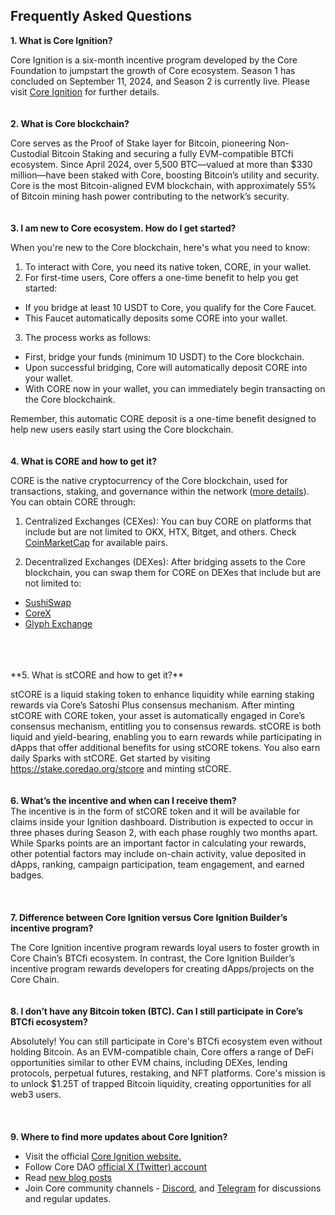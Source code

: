 ## Frequently Asked Questions ## 

**1. What is Core Ignition?**  
  
Core Ignition is a six-month incentive program developed by the Core Foundation to jumpstart the growth of Core ecosystem. Season 1 has concluded on September 11, 2024, and Season 2 is currently live. Please visit [Core Ignition](https://ignition.coredao.org) for further details.
<br/>
<br/>
<br/>
**2. What is Core blockchain?**  
  
Core serves as the Proof of Stake layer for Bitcoin, pioneering Non-Custodial Bitcoin Staking and securing a fully EVM-compatible BTCfi ecosystem. Since April 2024, over 5,500 BTC—valued at more than $330 million—have been staked with Core, boosting Bitcoin’s utility and security. Core is the most Bitcoin-aligned EVM blockchain, with approximately 55% of Bitcoin mining hash power contributing to the network’s security.
<br/>
<br/>
<br/>
**3. I am new to Core ecosystem. How do I get started?** 

When you're new to the Core blockchain, here's what you need to know:
1. To interact with Core, you need its native token, CORE, in your wallet.
2. For first-time users, Core offers a one-time benefit to help you get started:
* If you bridge at least 10 USDT to Core, you qualify for the Core Faucet.
* This Faucet automatically deposits some CORE into your wallet.
3. The process works as follows:
* First, bridge your funds (minimum 10 USDT) to the Core blockchain.
* Upon successful bridging, Core will automatically deposit CORE into your wallet.
* With CORE now in your wallet, you can immediately begin transacting on the Core blockchaink.

Remember, this automatic CORE deposit is a one-time benefit designed to help new users easily start using the Core blockchain.
<br/>
<br/>
<br/>
**4. What is CORE and how to get it?**  

CORE is the native cryptocurrency of the Core blockchain, used for transactions, staking, and governance within the network ([more details](https://docs.coredao.org/docs/Learn/economics/core-token/tokenomics-and-utility)). You can obtain CORE through:

1. Centralized Exchanges (CEXes):
You can buy CORE on platforms that include but are not limited to OKX, HTX, Bitget, and others. Check [CoinMarketCap](https://coinmarketcap.com/currencies/core-dao/) for available pairs.

2. Decentralized Exchanges (DEXes):
After bridging assets to the Core blockchain, you can swap them for CORE on DEXes that include but are not limited to:
* [SushiSwap](https://www.sushi.com/swap)
* [CoreX](https://app.corex.network/)
* [Glyph Exchange](https://app.corex.network/)
<br/>  
<br/>
<br/>
**5. What is stCORE and how to get it?**  
  
stCORE is a liquid staking token to enhance liquidity while earning staking rewards via Core’s Satoshi Plus consensus mechanism. After minting stCORE with CORE token, your asset is automatically engaged in Core’s consensus mechanism, entitling you to consensus rewards. stCORE is both liquid and yield-bearing, enabling you to earn rewards while participating in dApps that offer additional benefits for using stCORE tokens. You also earn daily Sparks with stCORE. Get started by visiting https://stake.coredao.org/stcore and minting stCORE.
<br/>
<br/>
<br/>
**6. What’s the incentive and when can I receive them?**  
The incentive is in the form of stCORE token and it will be available for claims inside your Ignition dashboard. Distribution is expected to occur in three phases during Season 2, with each phase roughly two months apart. While Sparks points are an important factor in calculating your rewards, other potential factors may include on-chain activity, value deposited in dApps, ranking, campaign participation, team engagement, and earned badges.
<br/>  
<br/>
<br/>
**7. Difference between Core Ignition versus Core Ignition Builder’s incentive program?**
  
The Core Ignition incentive program rewards loyal users to foster growth in Core Chain’s BTCfi ecosystem. In contrast, the Core Ignition Builder’s incentive program rewards developers for creating dApps/projects on the Core Chain.
<br/>
<br/>
<br/>
**8. I don’t have any Bitcoin token (BTC). Can I still participate in Core’s BTCfi ecosystem?**

Absolutely! You can still participate in Core's BTCfi ecosystem even without holding Bitcoin. As an EVM-compatible chain, Core offers a range of DeFi opportunities similar to other EVM chains, including DEXes, lending protocols, perpetual futures, restaking, and NFT platforms. Core's mission is to unlock $1.25T of trapped Bitcoin liquidity, creating opportunities for all web3 users.
<br/>  
<br/>
<br/>
**9. Where to find more updates about Core Ignition?**  
* Visit the official [Core Ignition website.](https://ignition.coredao.org/)
* Follow Core DAO [official X (Twitter) account](https://x.com/Coredao_Org)
* Read [new blog posts](https://coredao.org/explore/blog)
* Join Core community channels - [Discord](https://discord.com/invite/coredaoofficial), and [Telegram](https://t.me/CoreDAOTelegram) for discussions and regular updates.
<br/>
